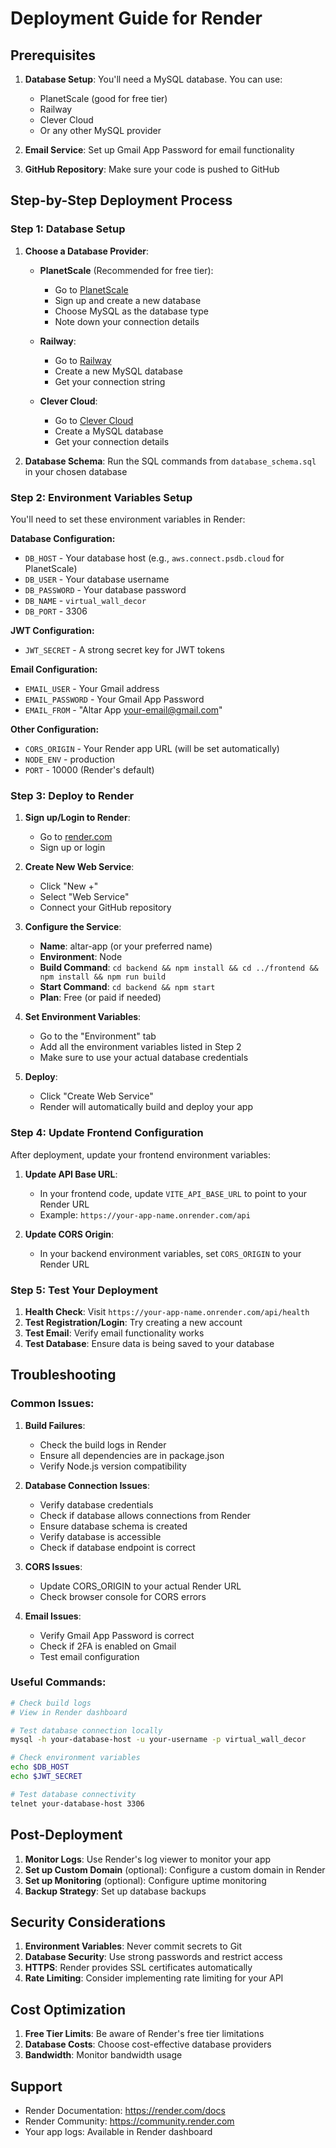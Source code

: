 # Deployment Guide for Render

## Prerequisites

1. **Database Setup**: You'll need a MySQL database. You can use:
   - PlanetScale (good for free tier)
   - Railway
   - Clever Cloud
   - Or any other MySQL provider

2. **Email Service**: Set up Gmail App Password for email functionality

3. **GitHub Repository**: Make sure your code is pushed to GitHub

## Step-by-Step Deployment Process

### Step 1: Database Setup

1. **Choose a Database Provider**:
   - **PlanetScale** (Recommended for free tier):
     - Go to [PlanetScale](https://planetscale.com)
     - Sign up and create a new database
     - Choose MySQL as the database type
     - Note down your connection details
   
   - **Railway**:
     - Go to [Railway](https://railway.app)
     - Create a new MySQL database
     - Get your connection string

   - **Clever Cloud**:
     - Go to [Clever Cloud](https://clever-cloud.com)
     - Create a MySQL database
     - Get your connection details

2. **Database Schema**: Run the SQL commands from `database_schema.sql` in your chosen database

### Step 2: Environment Variables Setup

You'll need to set these environment variables in Render:

**Database Configuration:**
- `DB_HOST` - Your database host (e.g., `aws.connect.psdb.cloud` for PlanetScale)
- `DB_USER` - Your database username
- `DB_PASSWORD` - Your database password
- `DB_NAME` - `virtual_wall_decor`
- `DB_PORT` - 3306

**JWT Configuration:**
- `JWT_SECRET` - A strong secret key for JWT tokens

**Email Configuration:**
- `EMAIL_USER` - Your Gmail address
- `EMAIL_PASSWORD` - Your Gmail App Password
- `EMAIL_FROM` - "Altar App <your-email@gmail.com>"

**Other Configuration:**
- `CORS_ORIGIN` - Your Render app URL (will be set automatically)
- `NODE_ENV` - production
- `PORT` - 10000 (Render's default)

### Step 3: Deploy to Render

1. **Sign up/Login to Render**:
   - Go to [render.com](https://render.com)
   - Sign up or login

2. **Create New Web Service**:
   - Click "New +"
   - Select "Web Service"
   - Connect your GitHub repository

3. **Configure the Service**:
   - **Name**: altar-app (or your preferred name)
   - **Environment**: Node
   - **Build Command**: `cd backend && npm install && cd ../frontend && npm install && npm run build`
   - **Start Command**: `cd backend && npm start`
   - **Plan**: Free (or paid if needed)

4. **Set Environment Variables**:
   - Go to the "Environment" tab
   - Add all the environment variables listed in Step 2
   - Make sure to use your actual database credentials

5. **Deploy**:
   - Click "Create Web Service"
   - Render will automatically build and deploy your app

### Step 4: Update Frontend Configuration

After deployment, update your frontend environment variables:

1. **Update API Base URL**:
   - In your frontend code, update `VITE_API_BASE_URL` to point to your Render URL
   - Example: `https://your-app-name.onrender.com/api`

2. **Update CORS Origin**:
   - In your backend environment variables, set `CORS_ORIGIN` to your Render URL

### Step 5: Test Your Deployment

1. **Health Check**: Visit `https://your-app-name.onrender.com/api/health`
2. **Test Registration/Login**: Try creating a new account
3. **Test Email**: Verify email functionality works
4. **Test Database**: Ensure data is being saved to your database

## Troubleshooting

### Common Issues:

1. **Build Failures**:
   - Check the build logs in Render
   - Ensure all dependencies are in package.json
   - Verify Node.js version compatibility

2. **Database Connection Issues**:
   - Verify database credentials
   - Check if database allows connections from Render
   - Ensure database schema is created
   - Verify database is accessible
   - Check if database endpoint is correct

3. **CORS Issues**:
   - Update CORS_ORIGIN to your actual Render URL
   - Check browser console for CORS errors

4. **Email Issues**:
   - Verify Gmail App Password is correct
   - Check if 2FA is enabled on Gmail
   - Test email configuration

### Useful Commands:

```bash
# Check build logs
# View in Render dashboard

# Test database connection locally
mysql -h your-database-host -u your-username -p virtual_wall_decor

# Check environment variables
echo $DB_HOST
echo $JWT_SECRET

# Test database connectivity
telnet your-database-host 3306
```

## Post-Deployment

1. **Monitor Logs**: Use Render's log viewer to monitor your app
2. **Set up Custom Domain** (optional): Configure a custom domain in Render
3. **Set up Monitoring** (optional): Configure uptime monitoring
4. **Backup Strategy**: Set up database backups

## Security Considerations

1. **Environment Variables**: Never commit secrets to Git
2. **Database Security**: Use strong passwords and restrict access
3. **HTTPS**: Render provides SSL certificates automatically
4. **Rate Limiting**: Consider implementing rate limiting for your API

## Cost Optimization

1. **Free Tier Limits**: Be aware of Render's free tier limitations
2. **Database Costs**: Choose cost-effective database providers
3. **Bandwidth**: Monitor bandwidth usage

## Support

- Render Documentation: https://render.com/docs
- Render Community: https://community.render.com
- Your app logs: Available in Render dashboard 